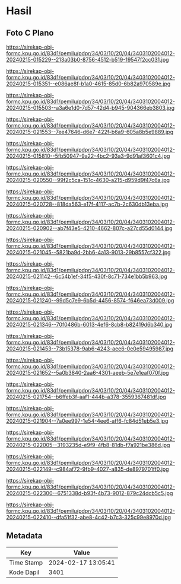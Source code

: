 # Hasil

## Foto C Plano

https://sirekap-obj-formc.kpu.go.id/83d1/pemilu/pdpr/34/03/10/20/04/3403102004012-20240215-015229--213a03b0-8756-4512-b519-19547f2cc031.jpg

https://sirekap-obj-formc.kpu.go.id/83d1/pemilu/pdpr/34/03/10/20/04/3403102004012-20240215-015351--e086ae8f-b1a0-4615-85d0-6b82a970589e.jpg

https://sirekap-obj-formc.kpu.go.id/83d1/pemilu/pdpr/34/03/10/20/04/3403102004012-20240215-015503--a3a6e1d0-7d57-42d4-b945-904366eb3803.jpg

https://sirekap-obj-formc.kpu.go.id/83d1/pemilu/pdpr/34/03/10/20/04/3403102004012-20240215-021553--7ee47646-d6e7-422f-b6a9-605a8b5e9889.jpg

https://sirekap-obj-formc.kpu.go.id/83d1/pemilu/pdpr/34/03/10/20/04/3403102004012-20240215-015810--5fb50947-9a22-4bc2-93a3-9d91af3601c4.jpg

https://sirekap-obj-formc.kpu.go.id/83d1/pemilu/pdpr/34/03/10/20/04/3403102004012-20240215-020550--99f2c5ca-151c-4630-a215-d959d9f47c6a.jpg

https://sirekap-obj-formc.kpu.go.id/83d1/pemilu/pdpr/34/03/10/20/04/3403102004012-20240215-020728--818da563-e17f-4117-ac7b-2c630db13eba.jpg

https://sirekap-obj-formc.kpu.go.id/83d1/pemilu/pdpr/34/03/10/20/04/3403102004012-20240215-020902--ab7f43e5-4210-4662-807c-a27cd55d0144.jpg

https://sirekap-obj-formc.kpu.go.id/83d1/pemilu/pdpr/34/03/10/20/04/3403102004012-20240215-021045--5821ba9d-2bb6-4a13-9013-29b8557cf322.jpg

https://sirekap-obj-formc.kpu.go.id/83d1/pemilu/pdpr/34/03/10/20/04/3403102004012-20240215-021142--6c54b1ef-34f5-430f-8c71-734e1bb5b963.jpg

https://sirekap-obj-formc.kpu.go.id/83d1/pemilu/pdpr/34/03/10/20/04/3403102004012-20240215-021240--99d5c7e9-6b5d-4456-8574-f646ea73d009.jpg

https://sirekap-obj-formc.kpu.go.id/83d1/pemilu/pdpr/34/03/10/20/04/3403102004012-20240215-021346--70f0486b-6013-4ef6-8cb8-b82419d6b340.jpg

https://sirekap-obj-formc.kpu.go.id/83d1/pemilu/pdpr/34/03/10/20/04/3403102004012-20240215-021453--73b15378-9ab6-4243-aee6-0e0e59495987.jpg

https://sirekap-obj-formc.kpu.go.id/83d1/pemilu/pdpr/34/03/10/20/04/3403102004012-20240215-021652--5a0b3840-2aa6-4301-aeeb-5e7e1eaf070f.jpg

https://sirekap-obj-formc.kpu.go.id/83d1/pemilu/pdpr/34/03/10/20/04/3403102004012-20240215-021754--b6ffeb3f-aaf1-444b-a378-3559367481df.jpg

https://sirekap-obj-formc.kpu.go.id/83d1/pemilu/pdpr/34/03/10/20/04/3403102004012-20240215-021904--7a0ee997-1e54-4ee6-aff6-fc84d51eb5e3.jpg

https://sirekap-obj-formc.kpu.go.id/83d1/pemilu/pdpr/34/03/10/20/04/3403102004012-20240215-022005--3193235d-e9f9-4fb8-81db-f7a921be386d.jpg

https://sirekap-obj-formc.kpu.go.id/83d1/pemilu/pdpr/34/03/10/20/04/3403102004012-20240215-022149--c984af72-9fb9-4027-a835-de8979701ff0.jpg

https://sirekap-obj-formc.kpu.go.id/83d1/pemilu/pdpr/34/03/10/20/04/3403102004012-20240215-022300--6751338d-b93f-4b73-9012-879c24dcb5c5.jpg

https://sirekap-obj-formc.kpu.go.id/83d1/pemilu/pdpr/34/03/10/20/04/3403102004012-20240215-022410--dfa51f32-abe8-4c42-b7c3-325c99e8970d.jpg


## Metadata

| Key        | Value               |
| ---------- | ------------------- |
| Time Stamp | 2024-02-17 13:05:41 |
| Kode Dapil | 3401                |



